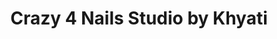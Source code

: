 ---
title: "Crazy 4 Nails Studio by Khyati"
url: /surrey/crazy-4-nails-studio-by-khyati/
shop: Kosmetik
---